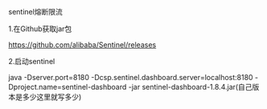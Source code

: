 sentinel熔断限流

1.在Github获取jar包

https://github.com/alibaba/Sentinel/releases

2.启动sentinel

java -Dserver.port=8180 -Dcsp.sentinel.dashboard.server=localhost:8180 -Dproject.name=sentinel-dashboard -jar sentinel-dashboard-1.8.4.jar(自己版本是多少这里就写多少)

